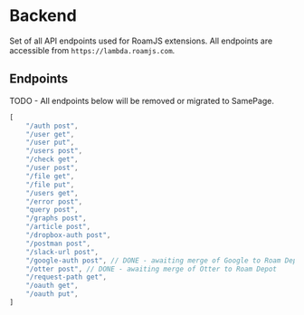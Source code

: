 # Backend
      
Set of all API endpoints used for RoamJS extensions. All endpoints are accessible from `https://lambda.roamjs.com`.

## Endpoints

TODO - All endpoints below will be removed or migrated to SamePage.

```js
[
    "/auth post",
    "/user get",
    "/user put",
    "/users post",
    "/check get",
    "/user post",
    "/file get",
    "/file put",
    "/users get",
    "/error post",
    "query post",
    "/graphs post",
    "/article post",
    "/dropbox-auth post",
    "/postman post",
    "/slack-url post",
    "/google-auth post", // DONE - awaiting merge of Google to Roam Depot
    "/otter post", // DONE - awaiting merge of Otter to Roam Depot
    "/request-path get",
    "/oauth get",
    "/oauth put",
]
```
